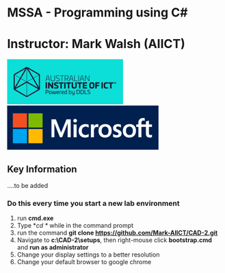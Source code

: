 # MSSA - Programming using C#
# Instructor: Mark Walsh (AIICT)


![](Images/AIICT.png)
![](Images/Microsoft.png)
## Key Information
....to be added


### Do this every time you start a new lab environment
1. run **cmd.exe**
2. Type **cd \** while in the command prompt
3. run the command **git clone https://github.com/Mark-AIICT/CAD-2.git**
4. Navigate to **c:\CAD-2\setups**, then right-mouse click **bootstrap.cmd** and **run as administrator**
5. Change your display settings to a better resolution
6. Change your default browser to google chrome
